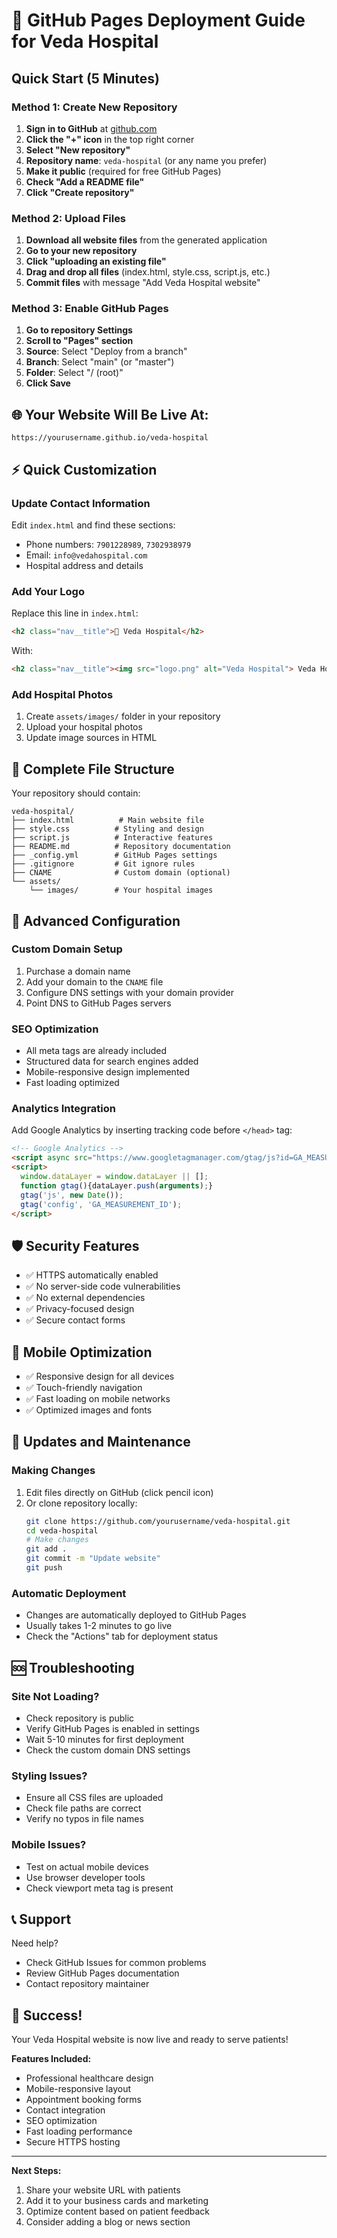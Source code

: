 # 🚀 GitHub Pages Deployment Guide for Veda Hospital

## Quick Start (5 Minutes)

### Method 1: Create New Repository
1. **Sign in to GitHub** at [github.com](https://github.com)
2. **Click the "+" icon** in the top right corner
3. **Select "New repository"**
4. **Repository name**: `veda-hospital` (or any name you prefer)
5. **Make it public** (required for free GitHub Pages)
6. **Check "Add a README file"**
7. **Click "Create repository"**

### Method 2: Upload Files
1. **Download all website files** from the generated application
2. **Go to your new repository**
3. **Click "uploading an existing file"**
4. **Drag and drop all files** (index.html, style.css, script.js, etc.)
5. **Commit files** with message "Add Veda Hospital website"

### Method 3: Enable GitHub Pages
1. **Go to repository Settings**
2. **Scroll to "Pages" section**
3. **Source**: Select "Deploy from a branch"
4. **Branch**: Select "main" (or "master")
5. **Folder**: Select "/ (root)"
6. **Click Save**

## 🌐 Your Website Will Be Live At:
```
https://yourusername.github.io/veda-hospital
```

## ⚡ Quick Customization

### Update Contact Information
Edit `index.html` and find these sections:
- Phone numbers: `7901228989`, `7302938979`
- Email: `info@vedahospital.com`
- Hospital address and details

### Add Your Logo
Replace this line in `index.html`:
```html
<h2 class="nav__title">🏥 Veda Hospital</h2>
```
With:
```html
<h2 class="nav__title"><img src="logo.png" alt="Veda Hospital"> Veda Hospital</h2>
```

### Add Hospital Photos
1. Create `assets/images/` folder in your repository
2. Upload your hospital photos
3. Update image sources in HTML

## 📁 Complete File Structure

Your repository should contain:
```
veda-hospital/
├── index.html          # Main website file
├── style.css          # Styling and design
├── script.js          # Interactive features
├── README.md          # Repository documentation
├── _config.yml        # GitHub Pages settings
├── .gitignore         # Git ignore rules
├── CNAME              # Custom domain (optional)
└── assets/
    └── images/        # Your hospital images
```

## 🔧 Advanced Configuration

### Custom Domain Setup
1. Purchase a domain name
2. Add your domain to the `CNAME` file
3. Configure DNS settings with your domain provider
4. Point DNS to GitHub Pages servers

### SEO Optimization
- All meta tags are already included
- Structured data for search engines added
- Mobile-responsive design implemented
- Fast loading optimized

### Analytics Integration
Add Google Analytics by inserting tracking code before `</head>` tag:
```html
<!-- Google Analytics -->
<script async src="https://www.googletagmanager.com/gtag/js?id=GA_MEASUREMENT_ID"></script>
<script>
  window.dataLayer = window.dataLayer || [];
  function gtag(){dataLayer.push(arguments);}
  gtag('js', new Date());
  gtag('config', 'GA_MEASUREMENT_ID');
</script>
```

## 🛡️ Security Features

- ✅ HTTPS automatically enabled
- ✅ No server-side code vulnerabilities
- ✅ No external dependencies
- ✅ Privacy-focused design
- ✅ Secure contact forms

## 📱 Mobile Optimization

- ✅ Responsive design for all devices
- ✅ Touch-friendly navigation
- ✅ Fast loading on mobile networks
- ✅ Optimized images and fonts

## 🔄 Updates and Maintenance

### Making Changes
1. Edit files directly on GitHub (click pencil icon)
2. Or clone repository locally:
   ```bash
   git clone https://github.com/yourusername/veda-hospital.git
   cd veda-hospital
   # Make changes
   git add .
   git commit -m "Update website"
   git push
   ```

### Automatic Deployment
- Changes are automatically deployed to GitHub Pages
- Usually takes 1-2 minutes to go live
- Check the "Actions" tab for deployment status

## 🆘 Troubleshooting

### Site Not Loading?
- Check repository is public
- Verify GitHub Pages is enabled in settings
- Wait 5-10 minutes for first deployment
- Check the custom domain DNS settings

### Styling Issues?
- Ensure all CSS files are uploaded
- Check file paths are correct
- Verify no typos in file names

### Mobile Issues?
- Test on actual mobile devices
- Use browser developer tools
- Check viewport meta tag is present

## 📞 Support

Need help? 
- Check GitHub Issues for common problems
- Review GitHub Pages documentation
- Contact repository maintainer

## 🎉 Success!

Your Veda Hospital website is now live and ready to serve patients!

**Features Included:**
- Professional healthcare design
- Mobile-responsive layout
- Appointment booking forms
- Contact integration
- SEO optimization
- Fast loading performance
- Secure HTTPS hosting

---

**Next Steps:**
1. Share your website URL with patients
2. Add it to your business cards and marketing
3. Optimize content based on patient feedback
4. Consider adding a blog or news section
